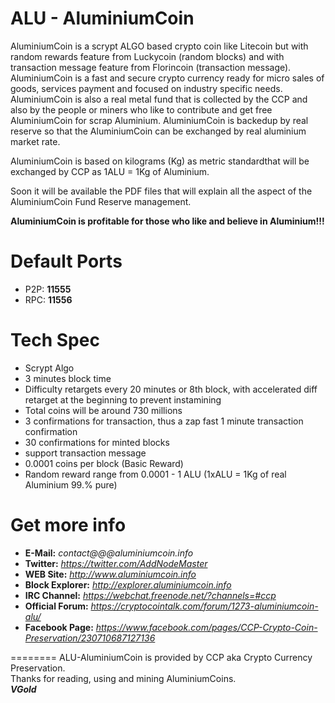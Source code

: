 ALU - AluminiumCoin
========
AluminiumCoin is a scrypt ALGO based crypto coin like Litecoin but with random rewards feature from Luckycoin (random blocks) and with transaction message feature from Florincoin (transaction message).  
AluminiumCoin is a fast and secure crypto currency ready for micro sales of goods, services payment and focused on industry specific needs.
AluminiumCoin is also a real metal fund that is collected by the CCP and also by the people or miners who like to contribute and get free AluminiumCoin for scrap Aluminium.
AluminiumCoin is backedup by real reserve so that the AluminiumCoin can be exchanged by real aluminium market rate.

AluminiumCoin is based on kilograms (Kg) as metric standardthat will be exchanged by CCP as 1ALU = 1Kg of Aluminium.

Soon it will be available the PDF files that will explain all the aspect of the AluminiumCoin Fund Reserve management.

**AluminiumCoin is profitable for those who like and believe in Aluminium!!!**  


Default Ports
========
* P2P: **11555**
* RPC: **11556**


Tech Spec
========
* Scrypt Algo
* 3 minutes block time
* Difficulty retargets every 20 minutes or 8th block, with accelerated diff retarget at the beginning to prevent instamining 
* Total coins will be around 730 millions
* 3 confirmations for transaction, thus a zap fast 1 minute transaction confirmation
* 30 confirmations for minted blocks
* support transaction message
* 0.0001 coins per block (Basic Reward)
* Random reward range from 0.0001 - 1 ALU (1xALU = 1Kg of real Aluminium 99.% pure)


Get more info
========
* **E-Mail:** *contact@@@aluminiumcoin.info*
* **Twitter:** *https://twitter.com/AddNodeMaster*
* **WEB Site:** *http://www.aluminiumcoin.info*
* **Block Explorer:** *http://explorer.aluminiumcoin.info*
* **IRC Channel:** *https://webchat.freenode.net/?channels=#ccp*
* **Official Forum:** *https://cryptocointalk.com/forum/1273-aluminiumcoin-alu/*
* **Facebook Page:** *https://www.facebook.com/pages/CCP-Crypto-Coin-Preservation/230710687127136*


========
ALU-AluminiumCoin is provided by CCP aka Crypto Currency Preservation.  
Thanks for reading, using and mining AluminiumCoins.  
***VGold***
